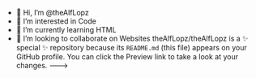 - 👋 Hi, I’m @theAlfLopz
- 👀 I’m interested in Code
- 🌱 I’m currently learning HTML
- 💞️ I’m looking to collaborate on Websites 
theAlfLopz/theAlfLopz is a ✨ special ✨ repository because its `README.md` (this file) appears on your GitHub profile.
You can click the Preview link to take a look at your changes.
--->

